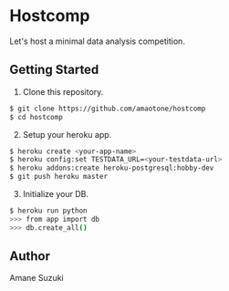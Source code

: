 # Hostcomp

Let's host a minimal data analysis competition.

## Getting Started

1. Clone this repository.

```bash
$ git clone https://github.com/amaotone/hostcomp
$ cd hostcomp
```

2. Setup your heroku app.

```bash
$ heroku create <your-app-name>
$ heroku config:set TESTDATA_URL=<your-testdata-url>
$ heroku addons:create heroku-postgresql:hobby-dev
$ git push heroku master
```

3. Initialize your DB.

```bash
$ heroku run python
>>> from app import db
>>> db.create_all()
```

## Author

Amane Suzuki
